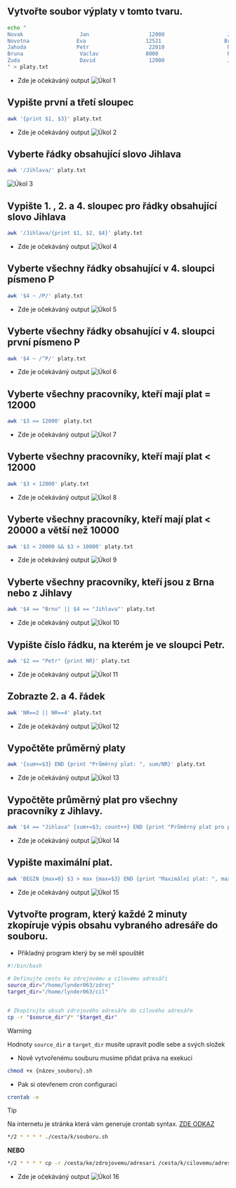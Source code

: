 ## Vytvořte soubor výplaty v tomto tvaru.
```bash
echo "
Novak                  Jan                   12000                    Jihlava         
Novotna               Eva                   12521                    Brno           
Jahoda                Petr                   22010                    Praha         
Bruna                  Vaclav               8000                      Praha        
Zuda                   David                 12000                    Jihlava
" > platy.txt
```
- Zde je očekáváný output
![Úkol 1](../assests/cv4/ukol1.png) 


## Vypište první a třetí sloupec
```bash
awk '{print $1, $3}' platy.txt
```
- Zde je očekáváný output
![Úkol 2](../assests/cv4/ukol2.png) 

## Vyberte řádky obsahující slovo Jihlava
```bash
awk '/Jihlava/' platy.txt
```
![Úkol 3](../assests/cv4/ukol3.png)

## Vypište 1. , 2. a 4. sloupec pro  řádky obsahující slovo Jihlava
```bash
awk '/Jihlava/{print $1, $2, $4}' platy.txt
```
- Zde je očekáváný output
![Úkol 4](../assests/cv4/ukol4.png) 

## Vyberte všechny řádky obsahující v 4. sloupci písmeno P
```bash
awk '$4 ~ /P/' platy.txt
```
- Zde je očekáváný output
![Úkol 5](../assests/cv4/ukol5.png) 

## Vyberte všechny řádky obsahující v 4. sloupci první písmeno P
```bash
awk '$4 ~ /^P/' platy.txt
```
- Zde je očekáváný output
![Úkol 6](../assests/cv4/ukol6.png) 

## Vyberte všechny pracovníky, kteří mají plat = 12000
```bash
awk '$3 == 12000' platy.txt
``` 
- Zde je očekáváný output
![Úkol 7](../assests/cv4/ukol7.png)

## Vyberte všechny pracovníky, kteří mají plat < 12000

```bash
awk '$3 < 12000' platy.txt
```
- Zde je očekáváný output
![Úkol 8](../assests/cv4/ukol8.png)

## Vyberte všechny pracovníky, kteří mají plat < 20000 a větší než 10000


```bash
awk '$3 < 20000 && $3 > 10000' platy.txt
```
- Zde je očekáváný output
![Úkol 9](../assests/cv4/ukol9.png)

## Vyberte všechny pracovníky, kteří jsou z Brna nebo z Jihlavy
```bash
awk '$4 == "Brno" || $4 == "Jihlava"' platy.txt
```
- Zde je očekáváný output
![Úkol 10](../assests/cv4/ukol10.png)

## Vypište číslo řádku, na kterém je ve sloupci Petr.
```bash
awk '$2 == "Petr" {print NR}' platy.txt
```
- Zde je očekáváný output
![Úkol 11](../assests/cv4/ukol11.png)

## Zobrazte 2. a 4. řádek
```bash
awk 'NR==2 || NR==4' platy.txt
```
- Zde je očekáváný output
![Úkol 12](../assests/cv4/ukol12.png)

## Vypočtěte průměrný platy
```bash
awk '{sum+=$3} END {print "Průměrný plat: ", sum/NR}' platy.txt
```
- Zde je očekáváný output
![Úkol 13](../assests/cv4/ukol13.png)

## Vypočtěte průměrný plat pro všechny pracovníky z Jihlavy.
```bash
awk '$4 == "Jihlava" {sum+=$3; count++} END {print "Průměrný plat pro pracovníky z Jihlavy: ", sum/count}' platy.txt
```
- Zde je očekáváný output
![Úkol 14](../assests/cv4/ukol14.png)

## Vypište maximální plat.
```bash
awk 'BEGIN {max=0} $3 > max {max=$3} END {print "Maximální plat: ", max}' platy.txt
```
- Zde je očekáváný output
![Úkol 15](../assests/cv4/ukol15.png)

## Vytvořte program, který každé 2 minuty zkopíruje výpis obsahu vybraného adresáře do souboru.

- Příkladný program který by se měl spouštět
```bash
#!/bin/bash

# Definujte cestu ke zdrojovému a cílovému adresáři
source_dir="/home/lynder063/zdroj"
target_dir="/home/lynder063/cil"


# Zkopírujte obsah zdrojového adresáře do cílového adresáře
cp -r "$source_dir"/* "$target_dir"
```

> [!WARNING]
> Hodnoty `source_dir` a `target_dir` musíte upravit podle sebe a svých složek  

- Nově vytvořenému souburu musíme přidat práva na exekuci
```bash
chmod +x {název_souboru}.sh
```

- Pak si otevřenem cron configuraci
```bash
crontab -e
```

> [!TIP]
> Na internetu je stránka která vám generuje crontab syntax. [ZDE ODKAZ](https://crontab.guru/)

```bash
*/2 * * * * ./cesta/k/souboru.sh
```

**NEBO**

```bash
*/2 * * * * cp -r /cesta/ke/zdrojovemu/adresari /cesta/k/cilovemu/adresari
```
- Zde je očekáváný output
![Úkol 16](../assests/cv4/ukol16.png)
